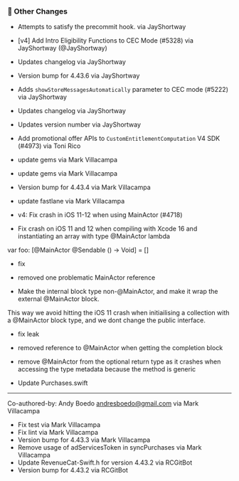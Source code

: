 ### 🔄 Other Changes
* Attempts to satisfy the precommit hook. via JayShortway
* [v4] Add Intro Eligibility Functions to CEC Mode (#5328) via JayShortway (@JayShortway)
* Updates changelog via JayShortway
* Version bump for 4.43.6 via JayShortway
* Adds `showStoreMessagesAutomatically` parameter to CEC mode (#5222) via JayShortway
* Updates changelog via JayShortway
* Updates version number via JayShortway
* Add promotional offer APIs to `CustomEntitlementComputation` V4 SDK (#4973) via Toni Rico
* update gems via Mark Villacampa
* update gems via Mark Villacampa
* Version bump for 4.43.4 via Mark Villacampa
* update fastlane via Mark Villacampa
* v4: Fix crash in iOS 11-12 when using MainActor (#4718)

* Fix crash on iOS 11 and 12 when compiling with Xcode 16 and instantiating an array with type @MainActor lambda

var foo: [@MainActor @Sendable () -> Void] = []

* fix

* removed one problematic MainActor reference

* Make the internal block type non-@MainActor, and make it wrap the external @MainActor block.

This way we avoid hitting the iOS 11 crash when initiailising a collection with a @MainActor block type, and we dont change the public interface.

* fix leak

* removed reference to @MainActor when getting the completion block

* remove @MainActor from the optional return type as it crashes when accessing the type metadata because the  method is generic

* Update Purchases.swift

---------

Co-authored-by: Andy Boedo <andresboedo@gmail.com> via Mark Villacampa
* Fix test via Mark Villacampa
* Fix lint via Mark Villacampa
* Version bump for 4.43.3 via Mark Villacampa
* Remove usage of adServicesToken in syncPurchases via Mark Villacampa
* Update RevenueCat-Swift.h for version 4.43.2 via RCGitBot
* Version bump for 4.43.2 via RCGitBot

